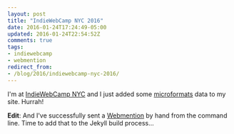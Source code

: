 ```yaml
---
layout: post
title: "IndieWebCamp NYC 2016"
date: 2016-01-24T17:24:49-05:00
updated: 2016-01-24T22:54:52Z
comments: true
tags:
- indiewebcamp
- webmention
redirect_from:
- /blog/2016/indiewebcamp-nyc-2016/
---
```


I'm at [IndieWebCamp NYC](https://indiewebcamp.com/2016/NYC) and I just added
some [microformats](http://microformats.org/) data to my site. Hurrah!

**Edit**: And I've successfully sent a [Webmention](http://indiewebcamp.com/Webmention)
by hand from the command line. Time to add that to the Jekyll build process... 